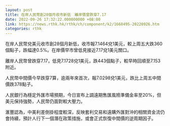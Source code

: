 ```yaml
---
layout: post
title: 在岸人民幣創28個月收市新低　離岸價曾跌穿7.17
date: 2022-09-26 17:32:22.000000000 +08:00
link: https://news.rthk.hk/rthk/ch/component/k2/1668495-20220926.htm
categories: rthk
---
```


在岸人民幣兌美元收市創28個月新低，收市報7.1464兌1美元，較上周五大跌360個點子，跌幅達0.5%。在岸價早市曾低見接近7.17兌1美元關口。

離岸人民幣曾跌穿7.17，低見7.1728兌1美元，跌443個點子，較早時回順至7.153附近。

人民幣中間價今早跌穿7算，逾兩年來首次，報7.0298兌1美元，跌比上周五中間價跌378點子。

人民銀行為穩定外匯市場預期，今日宣布上調遠期售匯風險準備金率至20%，但美元保持強勢，人民幣仍面對較大壓力。

滙豐認為，中美利差倒掛程度較深，反映套利交易和遠購外匯對沖的相關資金流仍會持續，預計人行下一個潛在政策措施，或會正式恢復中間價的逆周期因子。
